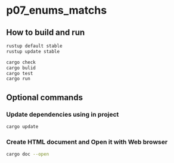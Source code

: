 # p07_enums_matchs

## How to build and run

```sh
rustup default stable
rustup update stable

cargo check
cargo bulid
cargo test
cargo run
```

## Optional commands

### Update dependencies using in project

```sh
cargo update
```

### Create HTML document and Open it with Web browser

```sh
cargo doc --open
```
